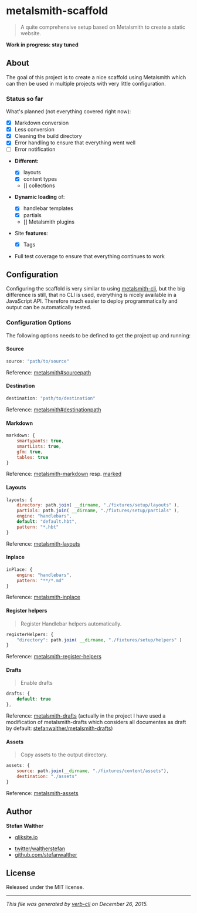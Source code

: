 # metalsmith-scaffold

> A quite comprehensive setup based on Metalsmith to create a static website.

**Work in progress: stay tuned**

## About

The goal of this project is to create a nice scaffold using Metalsmith which can then be used in multiple projects with very little configuration.

### Status so far

What's planned (not everything covered right now):

* [x] Markdown conversion
* [x] Less conversion
* [x] Cleaning the build directory
* [x] Error handling to ensure that everything went well
* [ ] Error notification
* **Different:**

  - [x] layouts
  - [x] content types
  - [] collections

* **Dynamic loading** of:
  - [x] handlebar templates
  - [x] partials
  - [] Metalsmith plugins

* Site **features**:
  - [x] Tags
* Full test coverage to ensure that everything continues to work

## Configuration

Configuring the scaffold is very similar to using [metalsmith-cli](https://github.com/segmentio/metalsmith#cli), but the big difference is still, that no CLI is used, everything is nicely available in a JavaScript API.
Therefore much easier to deploy programmatically and output can be automatically tested.

### Configuration Options

The following options needs to be defined to get the project up and running:

#### Source

```js
source: "path/to/source"
```

Reference: [metalsmith#sourcepath](https://github.com/segmentio/metalsmith#sourcepath)

#### Destination

```js
destination: "path/to/destination"
```

Reference: [metalsmith#destinationpath](https://github.com/segmentio/metalsmith#destinationpath)

#### Markdown

```js
markdown: {
    smartypants: true,
    smartLists: true,
    gfm: true,
    tables: true
}
```

Reference: [metalsmith-markdown](https://github.com/segmentio/metalsmith-markdown) resp. [marked](https://github.com/chjj/marked)

#### Layouts

```js
layouts: {
    directory: path.join( __dirname, "./fixtures/setup/layouts" ),
    partials: path.join( __dirname, "./fixtures/setup/partials" ),
    engine: "handlebars",
    default: "default.hbt",
    pattern: "*.hbt"
}
```

Reference: [metalsmith-layouts](https://github.com/superwolff/metalsmith-layouts)

#### Inplace

```js
inPlace: {
    engine: "handlebars",
    pattern: "**/*.md"
}
```

Reference: [metalsmith-inplace](https://github.com/superwolff/metalsmith-in-place)

#### Register helpers

> Register Handlebar helpers automatically.

```js
registerHelpers: {
    "directory": path.join( __dirname, "./fixtures/setup/helpers" )
}
```

Reference: [metalsmith-register-helpers](https://github.com/losttype/metalsmith-register-helpers)

#### Drafts

> Enable drafts

```js
drafts: {
    default: true
},
```

Reference: [metalsmith-drafts](https://github.com/segmentio/metalsmith-drafts)
(actually in the project I have used a modification of metalsmith-drafts which considers all documentes as draft by default: [stefanwalther/metalsmith-drafts](https://github.com/stefanwalther/metalsmith-drafts))

#### Assets

> Copy assets to the output directory.

```js
assets: {
    source: path.join(__dirname, "./fixtures/content/assets"),
    destination: "./assets"
}
```

Reference: [metalsmith-assets](https://github.com/treygriffith/metalsmith-assets)

## Author

**Stefan Walther**

+ [qliksite.io](http://qliksite.io)
* [twitter/waltherstefan](http://twitter.com/waltherstefan)
* [github.com/stefanwalther](http://github.com/stefanwalther)

## License

Released under the MIT license.

***

_This file was generated by [verb-cli](https://github.com/assemble/verb-cli) on December 26, 2015._